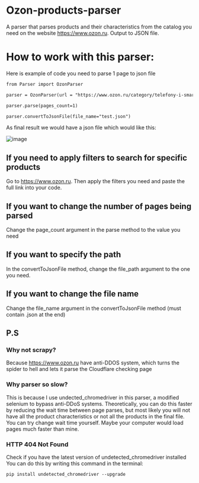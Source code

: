 # Ozon-products-parser
A parser that parses products and their characteristics from the catalog you need on the website https://www.ozon.ru. Output to JSON file.

How to work with this parser:
================================

Here is example of code you need to parse 1 page to json file

```html
from Parser import OzonParser

parser = OzonParser(url = "https://www.ozon.ru/category/telefony-i-smart-chasy-15501/")

parser.parse(pages_count=1)

parser.convertToJsonFile(file_name="test.json")
```

As final result we would have a json file which would like this:

![image](https://github.com/Asikul1415/Ozon-products-parser/assets/83174848/67664e03-cd05-4557-badf-0b6d41655dd5)

If you need to apply filters to search for specific products
----------------------
Go to https://www.ozon.ru. Then apply the filters you need and paste the full link into your code.

If you want to change the number of pages being parsed
-----------------------
Change the page_count argument in the parse method to the value you need

If you want to specify the path
------------------------
In the convertToJsonFile method, change the file_path argument to the one you need.

If you want to change the file name
------------------------
Change the file_name argument in the convertToJsonFile method (must contain .json at the end)

P.S
-----------------
### Why not scrapy?
Because <https://www.ozon.ru> have anti-DDOS system, which turns the spider to hell and lets it parse the Cloudflare checking page

### Why parser so slow?
This is because I use undected_chromedriver in this parser, a modified selenium to bypass anti-DDoS systems. Theoretically, you can do this faster by reducing the wait time between page parses, but most likely you will not have all the product characteristics or not all the products in the final file. You can try change wait time yourself. Maybe your computer would load pages much faster than mine.

### HTTP 404 Not Found
Check if you have the latest version of undetected_chromedriver installed
You can do this by writing this command in the terminal:

```html
pip install undetected_chromedriver --upgrade
```
